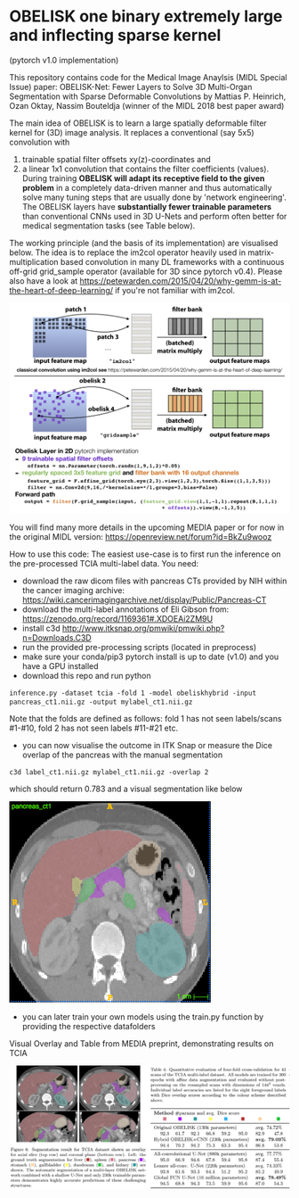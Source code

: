 # OBELISK one binary extremely large and inflecting sparse kernel 
(pytorch v1.0 implementation) 

This repository contains code for the Medical Image Anaylsis (MIDL Special Issue) paper:
OBELISK-Net: Fewer Layers to Solve 3D Multi-Organ Segmentation with Sparse Deformable Convolutions
by Mattias P. Heinrich, Ozan Oktay, Nassim Bouteldja 
(winner of the MIDL 2018 best paper award)

The main idea of OBELISK is to learn a large spatially deformable filter kernel for (3D) image analysis. It replaces a conventional (say 5x5) convolution with 
1) trainable spatial filter offsets xy(z)-coordinates and 
2) a linear 1x1 convolution that contains the filter coefficients (values). 
During training <b>OBELISK will adapt its receptive field to the given problem</b> in a completely data-driven manner and thus automatically solve many tuning steps that are usually done by 'network engineering'. The OBELISK layers have <b>substantially fewer trainable parameters</b> than conventional CNNs used in 3D U-Nets and perform often better for medical segmentation tasks (see Table below).

The working principle (and the basis of its implementation) are visualised below. The idea is to replace the im2col operator heavily used in matrix-multiplication based convolution in many DL frameworks with a continuous off-grid grid_sample operator (available for 3D since pytorch v0.4). Please also have a look at https://petewarden.com/2015/04/20/why-gemm-is-at-the-heart-of-deep-learning/ if you're not familiar with im2col. 

<img src="images/obelisk_explanation_slide_github.png" alt="Overview"/>

You will find many more details in the upcoming MEDIA paper
or for now in the original MIDL version: https://openreview.net/forum?id=BkZu9wooz

How to use this code:
The easiest use-case is to first run the inference on the pre-processed TCIA multi-label data. You need:
- download the raw dicom files with pancreas CTs provided by NIH within the cancer imaging archive: https://wiki.cancerimagingarchive.net/display/Public/Pancreas-CT
- download the multi-label annotations of Eli Gibson from: https://zenodo.org/record/1169361#.XDOEAi2ZM9U
- install c3d http://www.itksnap.org/pmwiki/pmwiki.php?n=Downloads.C3D
- run the provided pre-processing scripts (located in preprocess)
- make sure your conda/pip3 pytorch install is up to date (v1.0) and you have a GPU installed 
- download this repo and run
python 
```
inference.py -dataset tcia -fold 1 -model obeliskhybrid -input pancreas_ct1.nii.gz -output mylabel_ct1.nii.gz
```
Note that the folds are defined as follows: fold 1 has not seen labels/scans #1-#10, fold 2 has not seen labels #11-#21 etc.
- you can now visualise the outcome in ITK Snap or measure the Dice overlap of the pancreas with the manual segmentation
```
c3d label_ct1.nii.gz mylabel_ct1.nii.gz -overlap 2
```
which should return 0.783 and a visual segmentation like below

<img src="images/itk_snapshot_pancreas_ct1.png" alt="ITK visualisation of automatic segmentation"/>

- you can later train your own models using the train.py function by providing the respective datafolders 

Visual Overlay and Table from MEDIA preprint, demonstrating results on TCIA

<img src="images/figuretable_preprint.png" alt="Visual Overlay and Table from MEDIA preprint"/>
